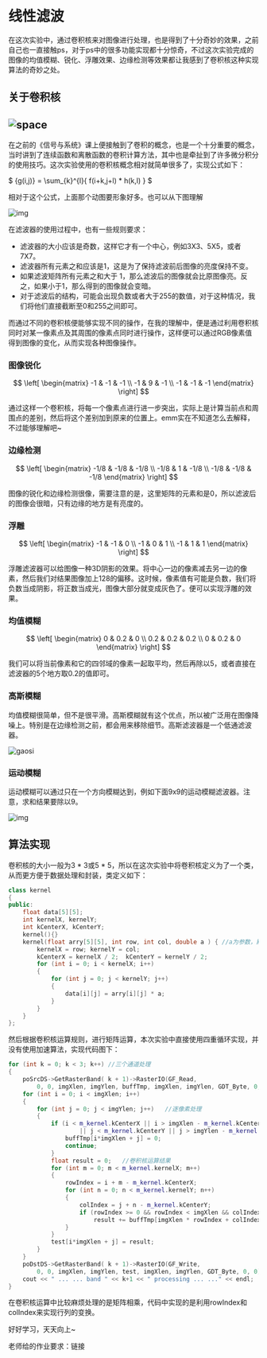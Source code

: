 # 线性滤波  

在这次实验中，通过卷积核来对图像进行处理，也是得到了十分奇妙的效果，之前自己也一直接触ps，对于ps中的很多功能实现都十分惊奇，不过这次实验完成的图像的均值模糊、锐化、浮雕效果、边缘检测等效果都让我感到了卷积核这种实现算法的奇妙之处。   

## 关于卷积核  

## ![space](./img/卷积.gif)  

在之前的《信号与系统》课上便接触到了卷积的概念，也是一个十分重要的概念，当时讲到了连续函数和离散函数的卷积计算方法，其中也是牵扯到了许多微分积分的使用技巧。这次实验使用的卷积核概念相对就简单很多了，实现公式如下：  

$  {g(i,j)} =  \sum_{k}^{l}{  f(i+k,j+l)  * h(k,l) } $   

相对于这个公式，上面那个动图要形象好多。也可以从下图理解    

![img](./img/卷积运算.jpg)

在滤波器的使用过程中，也有一些规则要求：

+ 滤波器的大小应该是奇数，这样它才有一个中心，例如3X3、5X5，或者7X7。 
+ 滤波器所有元素之和应该是1，这是为了保持滤波前后图像的亮度保持不变。
+ 如果滤波矩阵所有元素之和大于 1，那么滤波后的图像就会比原图像亮。反之，如果小于1，那么得到的图像就会变暗。
+ 对于滤波后的结构，可能会出现负数或者大于255的数值，对于这种情况，我们将他们直接截断至0和255之间即可。  

而通过不同的卷积核便能够实现不同的操作，在我的理解中，便是通过利用卷积核同时对某一像素点及其周围的像素点同时进行操作，这样便可以通过RGB像素值得到图像的变化，从而实现各种图像操作。  

### 图像锐化  

$$
\left[
\begin{matrix}
-1 & -1 & -1 \\
-1 & 9 & -1 \\
-1 & -1 & -1 
\end{matrix} \right]
$$

通过这样一个卷积核，将每一个像素点进行进一步突出，实际上是计算当前点和周围点的差别，然后将这个差别加到原来的位置上。emm实在不知道怎么去解释，不过能够理解吧~  



### 边缘检测  

$$
\left[
\begin{matrix}
-1/8 & -1/8 & -1/8 \\
-1/8 & 1 & -1/8 \\
-1/8 & -1/8 & -1/8 
\end{matrix} \right]
$$

图像的锐化和边缘检测很像，需要注意的是，这里矩阵的元素和是0，所以滤波后的图像会很暗，只有边缘的地方是有亮度的。  



### 浮雕  

$$
\left[
\begin{matrix}
-1 & -1 & 0 \\
-1 & 0 & 1 \\
-1 & 1 & 1 
\end{matrix} \right]
$$

浮雕滤波器可以给图像一种3D阴影的效果。将中心一边的像素减去另一边的像素，然后我们对结果图像加上128的偏移。这时候，像素值有可能是负数，我们将负数当成阴影，将正数当成光，图像大部分就变成灰色了。便可以实现浮雕的效果。



### 均值模糊  

$$
\left[
\begin{matrix}
0 & 0.2 & 0 \\
0.2 & 0.2 & 0.2 \\
0 & 0.2 & 0 
\end{matrix} \right]
$$

我们可以将当前像素和它的四邻域的像素一起取平均，然后再除以5，或者直接在滤波器的5个地方取0.2的值即可。

### 高斯模糊  

均值模糊很简单，但不是很平滑。高斯模糊就有这个优点，所以被广泛用在图像降噪上。特别是在边缘检测之前，都会用来移除细节。高斯滤波器是一个低通滤波器。

![gaosi](./img/高斯.jpg)    

### 运动模糊  

运动模糊可以通过只在一个方向模糊达到，例如下面9x9的运动模糊滤波器。注意，求和结果要除以9。  

![img](./img/运动模糊.jpg)

## 算法实现  

卷积核的大小一般为3 * 3或5 * 5，所以在这次实验中将卷积核定义为了一个类，从而更方便于数据处理和封装，类定义如下：

```c++
class kernel
{
public:
	float data[5][5];
	int kernelX, kernelY;
	int kCenterX, kCenterY;
	kernel(){}
	kernel(float arry[5][5], int row, int col, double a ) {	//a为参数，默认为1
		kernelX = row; kernelY = col;
		kCenterX = kernelX / 2;  kCenterY = kernelY / 2;
		for (int i = 0; i < kernelX; i++)
		{
			for (int j = 0; j < kernelY; j++)
			{
				data[i][j] = arry[i][j] * a;
			}
		}
	}
};
```

然后根据卷积核运算规则，进行矩阵运算，本次实验中直接使用四重循环实现，并没有使用加速算法，实现代码图下：

```c++
for (int k = 0; k < 3; k++)	//三个通道处理
{
	poSrcDS->GetRasterBand( k + 1)->RasterIO(GF_Read,
		0, 0, imgXlen, imgYlen, buffTmp, imgXlen, imgYlen, GDT_Byte, 0, 0);
	for (int i = 0; i < imgXlen; i++)
	{
		for (int j = 0; j < imgYlen; j++)	//逐像素处理
		{
			if (i < m_kernel.kCenterX || i > imgXlen - m_kernel.kCenterX
					|| j < m_kernel.kCenterY || j > imgYlen - m_kernel.kCenterY) {	//边界处理，直接置0
				buffTmp[i*imgXlen + j] = 0;
				continue;
			}
			float result = 0;	//卷积核运算结果
			for (int m = 0; m < m_kernel.kernelX; m++)
			{
				rowIndex = i + m - m_kernel.kCenterX;
				for (int n = 0; n < m_kernel.kernelY; n++)
				{
					colIndex = j + n - m_kernel.kCenterY;
					if (rowIndex >= 0 && rowIndex < imgXlen && colIndex >= 0 && colIndex < imgYlen)
						result += buffTmp[imgXlen * rowIndex + colIndex] * m_kernel.data[m][n];
				}
			}
			test[i*imgXlen + j] = result;
		}
	}
	poDstDS->GetRasterBand( k + 1)->RasterIO(GF_Write,
		0, 0, imgXlen, imgYlen, test, imgXlen, imgYlen, GDT_Byte, 0, 0);
	cout << " ... ... band " << k+1 << " processing ... ..." << endl;
}
```

在卷积核运算中比较麻烦处理的是矩阵相乘，代码中实现的是利用rowIndex和colIndex来实现行列的变换。



好好学习，天天向上~



老师给的作业要求：<a url=https://github.com/summitgao/SoftwareClass/blob/master/lesson_04.md>链接</a>  

 

